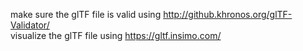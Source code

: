 make sure the glTF file is valid using <http://github.khronos.org/glTF-Validator/>
<br>
visualize the glTF file using <https://gltf.insimo.com/>